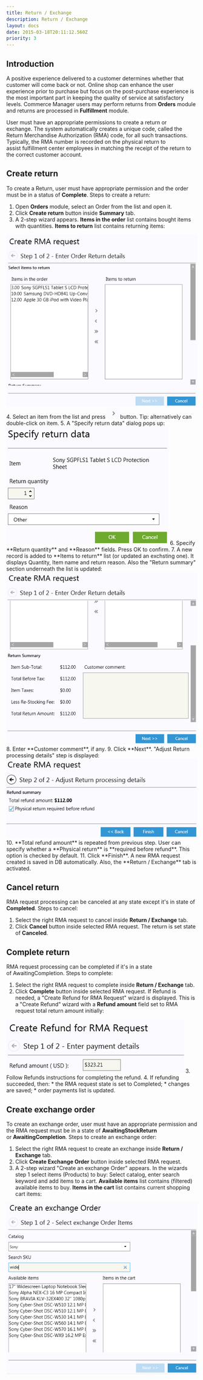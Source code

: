 ```yaml
---
title: Return / Exchange
description: Return / Exchange
layout: docs
date: 2015-03-18T20:11:12.560Z
priority: 3
---
```

## Introduction

A positive experience delivered to a customer determines whether that customer will come back or not. Online shop can enhance the user experience prior to purchase but focus on the post-purchase experience is the most important part in keeping the quality of service at satisfactory levels. Commerce Manager users may perform returns from **Orders** module and returns are processed in **Fulfillment** module.

User must have an appropriate permissions to create a return or exchange. The system automatically creates a unique code, called the Return Merchandise Authorization (RMA) code, for all such transactions. Typically, the RMA number is recorded on the physical return to assist fulfillment center employees in matching the receipt of the return to the correct customer account.

## Create return

To create a Return, user must have appropriate permission and the order must be in a status of **Complete**. Steps to create a return: 

1. Open **Orders** module, select an Order from the list and open it.
2. Click **Create return** button inside **Summary** tab.
3. A 2-step wizard appears. **Items in the order** list contains bought items with quantities. **Items to return** list contains returning items:
  <img src="../../../../assets/images/docs/image2013-6-3 17_38_41.png" />
4. Select an item from the list and press
  <img src="../../../../assets/images/docs/image2013-6-3 17_45_54.png" />
  button. Tip: alternatively can double-click on item.
5. A "Specify return data" dialog pops up:
  <img src="../../../../assets/images/docs/image2013-6-3 17_53_56.png" />
6. Specify **Return quantity** and **Reason** fields. Press OK to confirm.
7. A new record is added to **Items to return** list (or updated an exchsting one). It displays Quantity, Item name and return reason. Also the "Return summary" section underneath the list is updated:
  <img src="../../../../assets/images/docs/image2013-6-3 18_5_23.png" />
8. Enter **Customer comment**, if any.
9. Click **Next**. "Adjust Return processing details" step is displayed:
  <img src="../../../../assets/images/docs/image2013-6-3 18_11_51.png" />
10. **Total refund amount** is repeated from previous step. User can specify whether a **Physical return** is **required before refund**. This option is checked by default.
11. Click **Finish**. A new RMA request created is saved in DB automatically. Also, the **Return / Exchange** tab is activated.

## Cancel return

RMA request processing can be canceled at any state except it's in state of **Completed**. Steps to cancel:

1. Select the right RMA request to cancel inside **Return / Exchange** tab.
2. Click **Cancel** button inside selected RMA request. The return is set state of **Canceled**.

## Complete return

RMA request processing can be completed if it's in a state of AwaitingCompletion. Steps to complete:

1. Select the right RMA request to complete inside **Return / Exchange** tab.
2. Click **Complete** button inside selected RMA request. If Refund is needed, a "Create Refund for RMA Request" wizard is displayed. This is a "Create Refund" wizard with a **Refund amount** field set to RMA request total return amount initially:
  <img src="../../../../assets/images/docs/image2013-6-4 13_51_23.png" />
3. Follow Refunds instructions for completing the refund.
4. If refunding succeeded, then:
  * the RMA request state is set to Completed;
  * changes are saved;
  * order payments list is updated.

## Create exchange order

To create an exchange order, user must have an appropriate permission and the RMA request must be in a state of **AwaitingStockReturn** or **AwaitingCompletion**. Steps to create an exchange order:

1. Select the right RMA request to create an exchange inside **Return / Exchange** tab.
2. Click **Create Exchange Order** button inside selected RMA request.
3. A 2-step wizard "Create an exchange Order" appears. In the wizards step 1 select items (Products) to buy: Select catalog, enter search keyword and add items to a cart. **Available items** list contains (filtered) available items to buy. **Items in the cart** list contains current shopping cart items:
  <img src="../../../../assets/images/docs/image2013-6-4 18_30_57.png" />